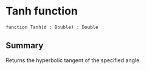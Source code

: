 # Tanh function

`function Tanh(d : Double) : Double`

## Summary
Returns the hyperbolic tangent of the specified angle.

